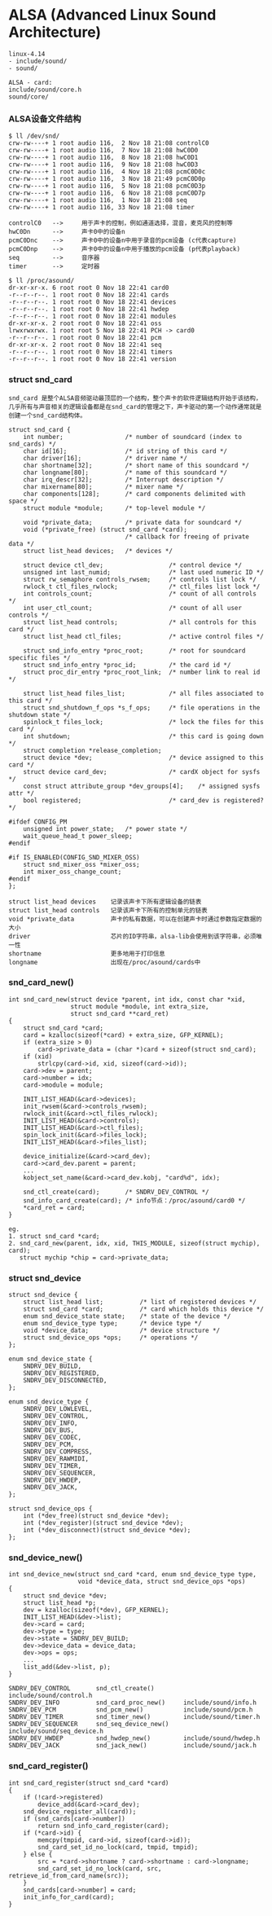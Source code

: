 
# ALSA (Advanced Linux Sound Architecture)
    linux-4.14
    - include/sound/
    - sound/

    ALSA - card:
    include/sound/core.h
    sound/core/

### ALSA设备文件结构
    $ ll /dev/snd/
    crw-rw----+ 1 root audio 116,  2 Nov 18 21:08 controlC0
    crw-rw----+ 1 root audio 116,  7 Nov 18 21:08 hwC0D0
    crw-rw----+ 1 root audio 116,  8 Nov 18 21:08 hwC0D1
    crw-rw----+ 1 root audio 116,  9 Nov 18 21:08 hwC0D3
    crw-rw----+ 1 root audio 116,  4 Nov 18 21:08 pcmC0D0c
    crw-rw----+ 1 root audio 116,  3 Nov 18 21:49 pcmC0D0p
    crw-rw----+ 1 root audio 116,  5 Nov 18 21:08 pcmC0D3p
    crw-rw----+ 1 root audio 116,  6 Nov 18 21:08 pcmC0D7p
    crw-rw----+ 1 root audio 116,  1 Nov 18 21:08 seq
    crw-rw----+ 1 root audio 116, 33 Nov 18 21:08 timer

    controlC0   -->     用于声卡的控制，例如通道选择，混音，麦克风的控制等
    hwC0Dn      -->     声卡0中的设备n
    pcmC0Dnc    -->     声卡0中的设备n中用于录音的pcm设备 (c代表capture)
    pcmC0Dnp    -->     声卡0中的设备n中用于播放的pcm设备 (p代表playback)
    seq         -->     音序器
    timer       -->     定时器

    $ ll /proc/asound/
    dr-xr-xr-x. 6 root root 0 Nov 18 22:41 card0
    -r--r--r--. 1 root root 0 Nov 18 22:41 cards
    -r--r--r--. 1 root root 0 Nov 18 22:41 devices
    -r--r--r--. 1 root root 0 Nov 18 22:41 hwdep
    -r--r--r--. 1 root root 0 Nov 18 22:41 modules
    dr-xr-xr-x. 2 root root 0 Nov 18 22:41 oss
    lrwxrwxrwx. 1 root root 5 Nov 18 22:41 PCH -> card0
    -r--r--r--. 1 root root 0 Nov 18 22:41 pcm
    dr-xr-xr-x. 2 root root 0 Nov 18 22:41 seq
    -r--r--r--. 1 root root 0 Nov 18 22:41 timers
    -r--r--r--. 1 root root 0 Nov 18 22:41 version

### struct snd_card
    snd_card 是整个ALSA音频驱动最顶层的一个结构，整个声卡的软件逻辑结构开始于该结构，
    几乎所有与声音相关的逻辑设备都是在snd_card的管理之下，声卡驱动的第一个动作通常就是创建一个snd_card结构体。

    struct snd_card {
        int number;                 /* number of soundcard (index to snd_cards) */
        char id[16];                /* id string of this card */
        char driver[16];            /* driver name */
        char shortname[32];         /* short name of this soundcard */
        char longname[80];          /* name of this soundcard */
        char irq_descr[32];         /* Interrupt description */
        char mixername[80];         /* mixer name */
        char components[128];       /* card components delimited with space */
        struct module *module;      /* top-level module */

        void *private_data;         /* private data for soundcard */
        void (*private_free) (struct snd_card *card);
                                    /* callback for freeing of private data */
        struct list_head devices;   /* devices */

        struct device ctl_dev;                  /* control device */
        unsigned int last_numid;                /* last used numeric ID */
        struct rw_semaphore controls_rwsem;     /* controls list lock */
        rwlock_t ctl_files_rwlock;              /* ctl_files list lock */
        int controls_count;                     /* count of all controls */
        int user_ctl_count;                     /* count of all user controls */
        struct list_head controls;              /* all controls for this card */
        struct list_head ctl_files;             /* active control files */

        struct snd_info_entry *proc_root;       /* root for soundcard specific files */
        struct snd_info_entry *proc_id;         /* the card id */
        struct proc_dir_entry *proc_root_link;  /* number link to real id */

        struct list_head files_list;            /* all files associated to this card */
        struct snd_shutdown_f_ops *s_f_ops;     /* file operations in the shutdown state */
        spinlock_t files_lock;                  /* lock the files for this card */
        int shutdown;                           /* this card is going down */
        struct completion *release_completion;
        struct device *dev;                     /* device assigned to this card */
        struct device card_dev;                 /* cardX object for sysfs */
        const struct attribute_group *dev_groups[4];    /* assigned sysfs attr */
        bool registered;                        /* card_dev is registered? */

    #ifdef CONFIG_PM
        unsigned int power_state;   /* power state */
        wait_queue_head_t power_sleep;
    #endif

    #if IS_ENABLED(CONFIG_SND_MIXER_OSS)
        struct snd_mixer_oss *mixer_oss;
        int mixer_oss_change_count;
    #endif
    };

    struct list_head devices    记录该声卡下所有逻辑设备的链表
    struct list_head controls   记录该声卡下所有的控制单元的链表
    void *private_data          声卡的私有数据，可以在创建声卡时通过参数指定数据的大小
    driver                      芯片的ID字符串，alsa-lib会使用到该字符串，必须唯一性
    shortname                   更多地用于打印信息
    longname                    出现在/proc/asound/cards中

### snd_card_new()
    int snd_card_new(struct device *parent, int idx, const char *xid,
                     struct module *module, int extra_size,
                     struct snd_card **card_ret)
    {
        struct snd_card *card;
        card = kzalloc(sizeof(*card) + extra_size, GFP_KERNEL);
        if (extra_size > 0)
            card->private_data = (char *)card + sizeof(struct snd_card);
        if (xid)
            strlcpy(card->id, xid, sizeof(card->id));
        card->dev = parent;
        card->number = idx;
        card->module = module;

        INIT_LIST_HEAD(&card->devices);
        init_rwsem(&card->controls_rwsem);
        rwlock_init(&card->ctl_files_rwlock);
        INIT_LIST_HEAD(&card->controls);
        INIT_LIST_HEAD(&card->ctl_files);
        spin_lock_init(&card->files_lock);
        INIT_LIST_HEAD(&card->files_list);

        device_initialize(&card->card_dev);
        card->card_dev.parent = parent;
        ...
        kobject_set_name(&card->card_dev.kobj, "card%d", idx);

        snd_ctl_create(card);       /* SNDRV_DEV_CONTROL */
        snd_info_card_create(card); /* info节点：/proc/asound/card0 */
        *card_ret = card;
    }

    eg.
    1. struct snd_card *card;
    2. snd_card_new(parent, idx, xid, THIS_MODULE, sizeof(struct mychip), card);
       struct mychip *chip = card->private_data;

### struct snd_device
    struct snd_device {
        struct list_head list;          /* list of registered devices */
        struct snd_card *card;          /* card which holds this device */
        enum snd_device_state state;    /* state of the device */
        enum snd_device_type type;      /* device type */
        void *device_data;              /* device structure */
        struct snd_device_ops *ops;     /* operations */
    };

    enum snd_device_state {
        SNDRV_DEV_BUILD,
        SNDRV_DEV_REGISTERED,
        SNDRV_DEV_DISCONNECTED,
    };

    enum snd_device_type {
        SNDRV_DEV_LOWLEVEL,
        SNDRV_DEV_CONTROL,
        SNDRV_DEV_INFO,
        SNDRV_DEV_BUS,
        SNDRV_DEV_CODEC,
        SNDRV_DEV_PCM,
        SNDRV_DEV_COMPRESS,
        SNDRV_DEV_RAWMIDI,
        SNDRV_DEV_TIMER,
        SNDRV_DEV_SEQUENCER,
        SNDRV_DEV_HWDEP,
        SNDRV_DEV_JACK,
    };

    struct snd_device_ops {
        int (*dev_free)(struct snd_device *dev);
        int (*dev_register)(struct snd_device *dev);
        int (*dev_disconnect)(struct snd_device *dev);
    };

### snd_device_new()
    int snd_device_new(struct snd_card *card, enum snd_device_type type,
                       void *device_data, struct snd_device_ops *ops)
    {
        struct snd_device *dev;
        struct list_head *p;
        dev = kzalloc(sizeof(*dev), GFP_KERNEL);
        INIT_LIST_HEAD(&dev->list);
        dev->card = card;
        dev->type = type;
        dev->state = SNDRV_DEV_BUILD;
        dev->device_data = device_data;
        dev->ops = ops;
        ...
        list_add(&dev->list, p);
    }

    SNDRV_DEV_CONTROL       snd_ctl_create()        include/sound/control.h
    SNDRV_DEV_INFO          snd_card_proc_new()     include/sound/info.h
    SNDRV_DEV_PCM           snd_pcm_new()           include/sound/pcm.h
    SNDRV_DEV_TIMER         snd_timer_new()         include/sound/timer.h
    SNDRV_DEV_SEQUENCER     snd_seq_device_new()    include/sound/seq_device.h
    SNDRV_DEV_HWDEP         snd_hwdep_new()         include/sound/hwdep.h
    SNDRV_DEV_JACK          snd_jack_new()          include/sound/jack.h

### snd_card_register()
    int snd_card_register(struct snd_card *card)
    {
        if (!card->registered)
            device_add(&card->card_dev);
        snd_device_register_all(card));
        if (snd_cards[card->number])
            return snd_info_card_register(card);
        if (*card->id) {
            memcpy(tmpid, card->id, sizeof(card->id));
            snd_card_set_id_no_lock(card, tmpid, tmpid);
        } else {
            src = *card->shortname ? card->shortname : card->longname;
            snd_card_set_id_no_lock(card, src, retrieve_id_from_card_name(src));
        }
        snd_cards[card->number] = card;
        init_info_for_card(card);
    }
